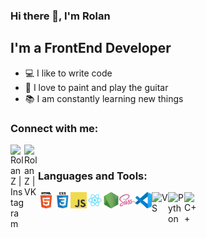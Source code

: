 ### Hi there 👋, I'm Rolan

## I'm a FrontEnd Developer
- 💻 I like to write code
- 🎸 I love to paint and play the guitar
- 📚 I am constantly learning new things

### Connect with me:

[<img align="left" alt="RolanZ | Instagram" width="22px" src="https://i.ibb.co/QbZNkSV/free-icon-instagram-3955024.png" />][instagram]
[<img align="left" alt="RolanZ | VK" width="22px" src="https://i.ibb.co/P5khdX2/vk.png" />][vk]

<br />

### Languages and Tools:


<img align="left" alt="HTML5" width="26px" src="https://raw.githubusercontent.com/github/explore/80688e429a7d4ef2fca1e82350fe8e3517d3494d/topics/html/html.png" />
<img align="left" alt="CSS3" width="26px" src="https://raw.githubusercontent.com/github/explore/80688e429a7d4ef2fca1e82350fe8e3517d3494d/topics/css/css.png" />
<img align="left" alt="JavaScript" width="26px" src="https://raw.githubusercontent.com/github/explore/80688e429a7d4ef2fca1e82350fe8e3517d3494d/topics/javascript/javascript.png" />
<img align="left" alt="React" width="26px" src="https://raw.githubusercontent.com/github/explore/80688e429a7d4ef2fca1e82350fe8e3517d3494d/topics/react/react.png" />
<img align="left" alt="Node.js" width="26px" src="https://raw.githubusercontent.com/github/explore/80688e429a7d4ef2fca1e82350fe8e3517d3494d/topics/nodejs/nodejs.png" />
<img align="left" alt="Sass" width="26px" 
src="https://raw.githubusercontent.com/github/explore/80688e429a7d4ef2fca1e82350fe8e3517d3494d/topics/sass/sass.png" />
<img align="left" alt="Visual Studio Code" width="26px" src="https://raw.githubusercontent.com/github/explore/80688e429a7d4ef2fca1e82350fe8e3517d3494d/topics/visual-studio-code/visual-studio-code.png" />
<img align="left" alt="VS" width="26px" src="https://cdn-icons-png.flaticon.com/128/5968/5968389.png" />
<img align="left" alt="Python" width="26px" src="https://cdn-icons-png.flaticon.com/128/5968/5968350.png" />
<img align="left" alt="C++" width="26px" src="https://i.ibb.co/pz7PRBJ/c.png" />



<br />
<br />

[instagram]: https://www.instagram.com/rolanzakirov/
[vk]: https://vk.com/rolanzakirov
